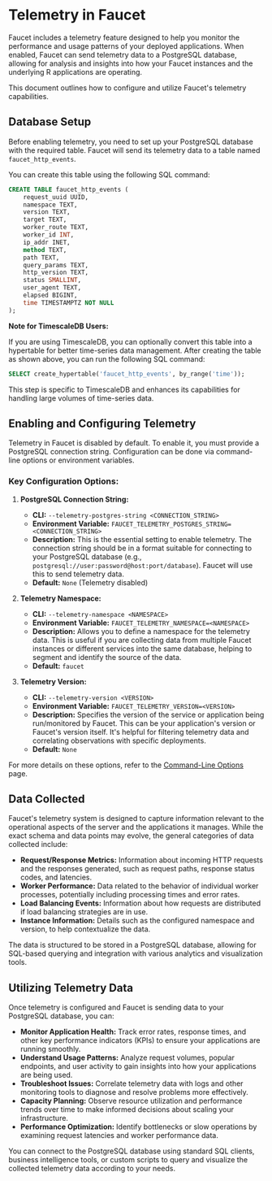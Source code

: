 # Telemetry in Faucet

Faucet includes a telemetry feature designed to help you monitor the performance and usage patterns of your deployed applications. When enabled, Faucet can send telemetry data to a PostgreSQL database, allowing for analysis and insights into how your Faucet instances and the underlying R applications are operating.

This document outlines how to configure and utilize Faucet's telemetry capabilities.

## Database Setup

Before enabling telemetry, you need to set up your PostgreSQL database with the required table. Faucet will send its telemetry data to a table named `faucet_http_events`.

You can create this table using the following SQL command:

```sql
CREATE TABLE faucet_http_events (
    request_uuid UUID,
    namespace TEXT,
    version TEXT,
    target TEXT,
    worker_route TEXT,
    worker_id INT,
    ip_addr INET,
    method TEXT,
    path TEXT,
    query_params TEXT,
    http_version TEXT,
    status SMALLINT,
    user_agent TEXT,
    elapsed BIGINT,
    time TIMESTAMPTZ NOT NULL
);
```

**Note for TimescaleDB Users:**

If you are using TimescaleDB, you can optionally convert this table into a hypertable for better time-series data management. After creating the table as shown above, you can run the following SQL command:

```sql
SELECT create_hypertable('faucet_http_events', by_range('time'));
```
This step is specific to TimescaleDB and enhances its capabilities for handling large volumes of time-series data.

## Enabling and Configuring Telemetry

Telemetry in Faucet is disabled by default. To enable it, you must provide a PostgreSQL connection string. Configuration can be done via command-line options or environment variables.

### Key Configuration Options:

1.  **PostgreSQL Connection String:**
    *   **CLI:** `--telemetry-postgres-string <CONNECTION_STRING>`
    *   **Environment Variable:** `FAUCET_TELEMETRY_POSTGRES_STRING=<CONNECTION_STRING>`
    *   **Description:** This is the essential setting to enable telemetry. The connection string should be in a format suitable for connecting to your PostgreSQL database (e.g., `postgresql://user:password@host:port/database`). Faucet will use this to send telemetry data.
    *   **Default:** `None` (Telemetry disabled)

2.  **Telemetry Namespace:**
    *   **CLI:** `--telemetry-namespace <NAMESPACE>`
    *   **Environment Variable:** `FAUCET_TELEMETRY_NAMESPACE=<NAMESPACE>`
    *   **Description:** Allows you to define a namespace for the telemetry data. This is useful if you are collecting data from multiple Faucet instances or different services into the same database, helping to segment and identify the source of the data.
    *   **Default:** `faucet`

3.  **Telemetry Version:**
    *   **CLI:** `--telemetry-version <VERSION>`
    *   **Environment Variable:** `FAUCET_TELEMETRY_VERSION=<VERSION>`
    *   **Description:** Specifies the version of the service or application being run/monitored by Faucet. This can be your application's version or Faucet's version itself. It's helpful for filtering telemetry data and correlating observations with specific deployments.
    *   **Default:** `None`

For more details on these options, refer to the [Command-Line Options](./options.md) page.

## Data Collected

Faucet's telemetry system is designed to capture information relevant to the operational aspects of the server and the applications it manages. While the exact schema and data points may evolve, the general categories of data collected include:

*   **Request/Response Metrics:** Information about incoming HTTP requests and the responses generated, such as request paths, response status codes, and latencies.
*   **Worker Performance:** Data related to the behavior of individual worker processes, potentially including processing times and error rates.
*   **Load Balancing Events:** Information about how requests are distributed if load balancing strategies are in use.
*   **Instance Information:** Details such as the configured namespace and version, to help contextualize the data.

The data is structured to be stored in a PostgreSQL database, allowing for SQL-based querying and integration with various analytics and visualization tools.

## Utilizing Telemetry Data

Once telemetry is configured and Faucet is sending data to your PostgreSQL database, you can:

*   **Monitor Application Health:** Track error rates, response times, and other key performance indicators (KPIs) to ensure your applications are running smoothly.
*   **Understand Usage Patterns:** Analyze request volumes, popular endpoints, and user activity to gain insights into how your applications are being used.
*   **Troubleshoot Issues:** Correlate telemetry data with logs and other monitoring tools to diagnose and resolve problems more effectively.
*   **Capacity Planning:** Observe resource utilization and performance trends over time to make informed decisions about scaling your infrastructure.
*   **Performance Optimization:** Identify bottlenecks or slow operations by examining request latencies and worker performance data.

You can connect to the PostgreSQL database using standard SQL clients, business intelligence tools, or custom scripts to query and visualize the collected telemetry data according to your needs.